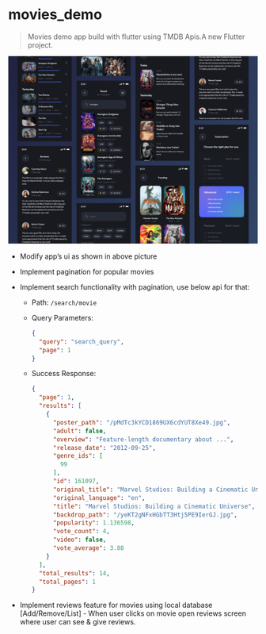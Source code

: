 # movies_demo

> Movies demo app build with flutter using TMDB Apis.A new Flutter project.

![ui.png](images%2Fui.png)

* Modify app’s ui as shown in above picture
* Implement pagination for popular movies
* Implement search functionality with pagination, use below api for that:
  * Path: `/search/movie`

  * Query Parameters:
    ```json
    {
      "query": "search_query",
      "page": 1
    }
    ```

  * Success Response:
    ```json
    {
      "page": 1,
      "results": [
        {
          "poster_path": "/pMdTc3kYCD1869UX6cdYUT8Xe49.jpg",
          "adult": false,
          "overview": "Feature-length documentary about ...",
          "release_date": "2012-09-25",
          "genre_ids": [
            99
          ],
          "id": 161097,
          "original_title": "Marvel Studios: Building a Cinematic Universe",
          "original_language": "en",
          "title": "Marvel Studios: Building a Cinematic Universe",
          "backdrop_path": "/yeKT2gNFxHGbTT3Htj5PE9IerGJ.jpg",
          "popularity": 1.136598,
          "vote_count": 4,
          "video": false,
          "vote_average": 3.88
        }
      ],
      "total_results": 14,
      "total_pages": 1
    }
    ```

* Implement reviews feature for movies using local database [Add/Remove/List] - When user clicks on movie open reviews
  screen where user can see & give reviews.
